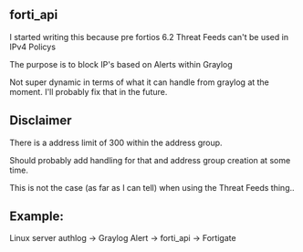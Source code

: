 ## forti_api
I started writing this because pre fortios 6.2 Threat Feeds can't be used in IPv4 Policys

The purpose is to block IP's based on Alerts within Graylog

Not super dynamic in terms of what it can handle from graylog at the moment. I'll probably fix that in the future.


## Disclaimer
There is a address limit of 300 within the address group. 

Should probably add handling for that and address group creation at some time.

This is not the case (as far as I can tell) when using the Threat Feeds thing..


## Example:
Linux server authlog -> Graylog Alert -> forti_api -> Fortigate








